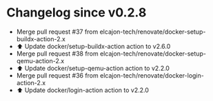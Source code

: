 # Changelog since v0.2.8
- Merge pull request #37 from elcajon-tech/renovate/docker-setup-buildx-action-2.x 
- ⬆️ Update docker/setup-buildx-action action to v2.6.0 
- Merge pull request #38 from elcajon-tech/renovate/docker-setup-qemu-action-2.x 
- ⬆️ Update docker/setup-qemu-action action to v2.2.0 
- Merge pull request #36 from elcajon-tech/renovate/docker-login-action-2.x 
- ⬆️ Update docker/login-action action to v2.2.0 

